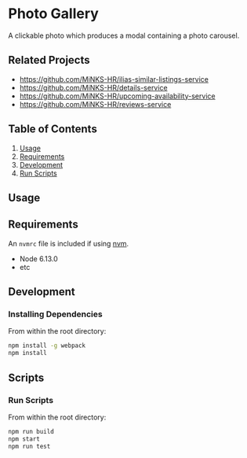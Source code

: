 # Photo Gallery

A clickable photo which produces a modal containing a photo carousel. 

## Related Projects

  - https://github.com/MiNKS-HR/ilias-similar-listings-service
  - https://github.com/MiNKS-HR/details-service
  - https://github.com/MiNKS-HR/upcoming-availability-service
  - https://github.com/MiNKS-HR/reviews-service

## Table of Contents

1. [Usage](#Usage)
2. [Requirements](#requirements)
3. [Development](#development)
4. [Run Scripts](#scripts)

## Usage

> 

## Requirements

An `nvmrc` file is included if using [nvm](https://github.com/creationix/nvm).

- Node 6.13.0
- etc

## Development

### Installing Dependencies

From within the root directory:

```sh
npm install -g webpack
npm install
```

## Scripts

### Run Scripts

From within the root directory:

```sh
npm run build
npm start
npm run test
```

